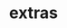---
layout: page
title: extras
nav: true
nav_order: 6
dropdown: true
children: 
    - title: Quotes
      permalink: /quotes/
    #- title: divider ## adds a line below the subheading
---